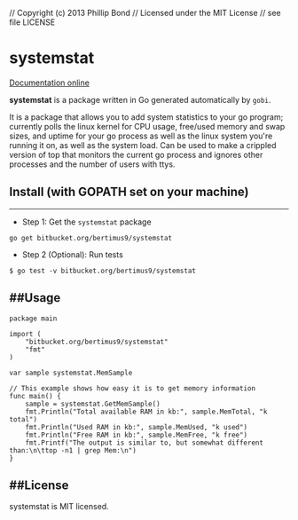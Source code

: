 // Copyright (c) 2013 Phillip Bond
// Licensed under the MIT License
// see file LICENSE

# systemstat

[Documentation online](http://godoc.org/bitbucket.org/bertimus9/systemstat)

**systemstat** is a package written in Go generated automatically by `gobi`.

It is a package that allows you to add system statistics to your go program;
currently polls the linux kernel for CPU usage, free/used memory and swap
sizes, and uptime for your go process as well as the linux system you're
running it on, as well as the system load. Can be used to make a crippled
version of top that monitors the current go process and ignores other processes
and the number of users with ttys.

## Install (with GOPATH set on your machine)
----------

* Step 1: Get the `systemstat` package

```
go get bitbucket.org/bertimus9/systemstat
```

* Step 2 (Optional): Run tests

```
$ go test -v bitbucket.org/bertimus9/systemstat
```

##Usage
----------
```
package main

import (
	"bitbucket.org/bertimus9/systemstat"
	"fmt"
)

var sample systemstat.MemSample

// This example shows how easy it is to get memory information
func main() {
	sample = systemstat.GetMemSample()
	fmt.Println("Total available RAM in kb:", sample.MemTotal, "k total")
	fmt.Println("Used RAM in kb:", sample.MemUsed, "k used")
	fmt.Println("Free RAM in kb:", sample.MemFree, "k free")
	fmt.Printf("The output is similar to, but somewhat different than:\n\ttop -n1 | grep Mem:\n")
}
```

##License
----------
systemstat is MIT licensed.
